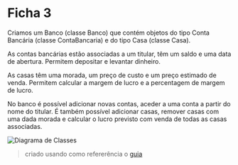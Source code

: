 # Ficha 3

Criamos um Banco (classe Banco) que contém objetos do tipo Conta Bancária (classe ContaBancaria) e do tipo Casa (classe Casa). 

As contas bancárias estão associadas a um titular, têm um saldo e uma data de abertura. Permitem depositar e levantar dinheiro.

As casas têm uma morada, um preço de custo e um preço estimado de venda. Permitem calcular a margem de lucro e a percentagem de margem de lucro.

No banco é possível adicionar novas contas, aceder a uma conta a partir do nome do titular. É também possível adicionar casas, remover casas com uma dada morada e calcular o lucro previsto com venda de todas as casas associadas.

![Diagrama de Classes](../images/Ficha-3-diagrama.png)

> criado usando como refererência o [guia](https://docs.github.com/en/get-started/writing-on-github/getting-started-with-writing-and-formatting-on-github/basic-writing-and-formatting-syntax)


